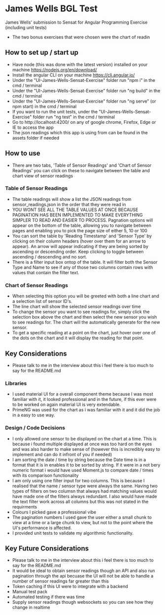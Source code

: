 # James Wells BGL Test

James Wells' submission to Sensat for Angular Programming Exercise (including unit tests)
- The two bonus exercises that were chosen were the chart of readin


## How to set up / start up

- Have node (this was done with the latest version) installed on your machine https://nodejs.org/en/download/
- Install the angular CLI on your machine https://cli.angular.io/
- Under the "UI-James-Wells-Sensat-Exercise" folder run "npm i" in the cmd / terminal
- Under the "UI-James-Wells-Sensat-Exercise" folder run "ng build" in the cmd / terminal
- Under the "UI-James-Wells-Sensat-Exercise" folder run "ng serve" (or npm start) in the cmd / terminal
- If you want to run the unit tests, under the "UI-James-Wells-Sensat-Exercise" folder run "ng test" in the cmd / terminal
- Go to http://localhost:4200/ on any of google chrome, Firefox, Edge or IE to access the app
- The json readings which this app is using from can be found in the assets folder if needed

## How to use
- There are two tabs, 'Table of Sensor Readings' and 'Chart of Sensor Readings' you can click on these to navigate between the table and chart view of sensor readings

### Table of Sensor Readings
- The table readings will show a list the JSON readings from sensor_readings.json in the order that they were read in
- YOU WONT SEE ALL THE TABLE VALUES AT ONCE BECAUSE PAGINATION HAS BEEN IMPLEMENTED TO MAKE EVERYTHING SIMPLER TO READ AND EASIER TO PROCESS. Pagnation options will appear on the bottom of the table, allowing you to navigate between pages and enabling you to pick the page size of either 5, 10 or 100
- You can sort the table by 'Reading Timestamp' and 'Sensor Type' by clicking on their column headers (hover over them for an arrow to appear). An arrow will appear indicating if they are being sorted by ascending or descending order. Keep clicking to toggle between ascending / descending and no sort.  
- There is a filter input box ontop of the table. It will filter both the Sensor Type and Name to see if any of those two columns contain rows with values that contain the filter text.

### Chart of Sensor Readings
- When selecting this option you will be greeted with both a line chart and a selection list of sensor ID's.
- The line chart will show the selected sensor readings over time
- To change the sensor you want to see readings for, simply click the selection box above the chart and then select the new sensor you wish to see readings for. The chart will the automatically generate for the new sensor.
- To get a specific reading at a point on the chart, just hover over one of the dots on the chart and it will display the reading for that point.

## Key Considerations
- Please talk to me in the interview about this i feel there is too much to say for the README.md
### Libraries
- I used material UI for a overall component theme because I was most familiar with it, it looked professional and in the future, if this ever were to be worked on again material UI is very extendable.
- PrimeNG was used for the chart as i was familiar with it and it did the job in a easy to use way.

### Design / Code Decisions
- I only allowed one sensor to be displayed on the chart at a time. This is because i found multiple displayed at once was too hard on the eyes and was also harder to make sense of (however this is incredibly easy to implement and can do it infront of you if needed) 
- I am sorting the date / time by string because the Date time is in a format that it is in enables it to be sorted by string. If it were in a not bery numeric format i would have used Moment.js to compare date / times with its comparison functionality
- I am only using one filter input for two columns. This is because I realised that the name / sensor type were always the same. Having two types of filters on two columsn that always had matching values would have made one of the filters always redundant. I also would have made the text filter work across all columns but this was not stated in the requirments
- Colours I picked gave a professional vibe
- The pagination numbers I used gave the user either a small chunk to view at a time or a large chunk to view, but not to the point where the UI's performance is affected.
- I provided unit tests to validate my algorithmic functionality.

## Key Future Considerations
- Please talk to me in the interview about this i feel there is too much to say for the README.md
- It would be ideal to obtain sensor readings though an API and also run pagination through the api becuase the UI will not be able to handle a number of sensor readings far greater than this
- Token caching if this UI were to integrate with a backend
- Manual test pack
- Automated testing if there was time
- Supply sensor readings though websockets so you can see how they change in realtime